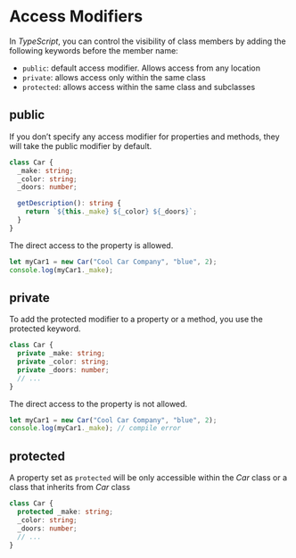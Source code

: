 # Access Modifiers

In _TypeScript_, you can control the visibility of class members by adding the following keywords before the member name:

- `public`: default access modifier. Allows access from any location
- `private`: allows access only within the same class
- `protected`: allows access within the same class and subclasses

## public

If you don’t specify any access modifier for properties and methods, they will take the public modifier by default.

```ts
class Car {
  _make: string;
  _color: string;
  _doors: number;

  getDescription(): string {
    return `${this._make} ${_color} ${_doors}`;
  }
}
```

The direct access to the property is allowed.

```ts
let myCar1 = new Car("Cool Car Company", "blue", 2);
console.log(myCar1._make);
```

## private

To add the protected modifier to a property or a method, you use the protected keyword.

```ts
class Car {
  private _make: string;
  private _color: string;
  private _doors: number;
  // ...
}
```

The direct access to the property is not allowed.

```ts
let myCar1 = new Car("Cool Car Company", "blue", 2);
console.log(myCar1._make); // compile error
```

## protected

A property set as `protected` will be only accessible within the _Car_ class or a class that inherits from _Car_ class

```ts
class Car {
  protected _make: string;
  _color: string;
  _doors: number;
  // ...
}
```

